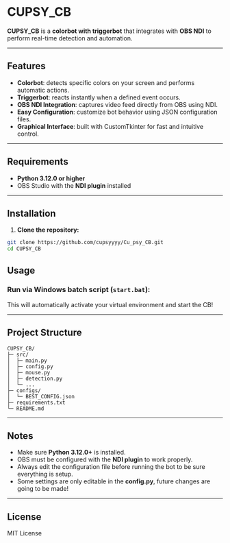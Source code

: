 # CUPSY_CB

**CUPSY_CB** is a **colorbot with triggerbot** that integrates with **OBS NDI** to perform real-time detection and automation.

---

## Features

- **Colorbot**: detects specific colors on your screen and performs automatic actions.  
- **Triggerbot**: reacts instantly when a defined event occurs.  
- **OBS NDI Integration**: captures video feed directly from OBS using NDI.  
- **Easy Configuration**: customize bot behavior using JSON configuration files.  
- **Graphical Interface**: built with CustomTkinter for fast and intuitive control.

---

## Requirements

- **Python 3.12.0 or higher**  
- OBS Studio with the **NDI plugin** installed

---

## Installation

1. **Clone the repository:**

```bash
git clone https://github.com/cupsyyyy/Cu_psy_CB.git
cd CUPSY_CB
```



## Usage

### Run via Windows batch script (`start.bat`):



This will automatically activate your virtual environment and start the CB!

---

## Project Structure

```
CUPSY_CB/
├─ src/
│  ├─ main.py
│  ├─ config.py
│  ├─ mouse.py
│  ├─ detection.py
│  └─ ...
├─ configs/
│  └─ BEST_CONFIG.json
├─ requirements.txt
└─ README.md
```

---

## Notes

- Make sure **Python 3.12.0+** is installed.   
- OBS must be configured with the **NDI plugin** to work properly.  
- Always edit the configuration file before running the bot to be sure everything is setup.
- Some settings are only editable in the **config.py**, future changes are going to be made!
---

## License

MIT License

